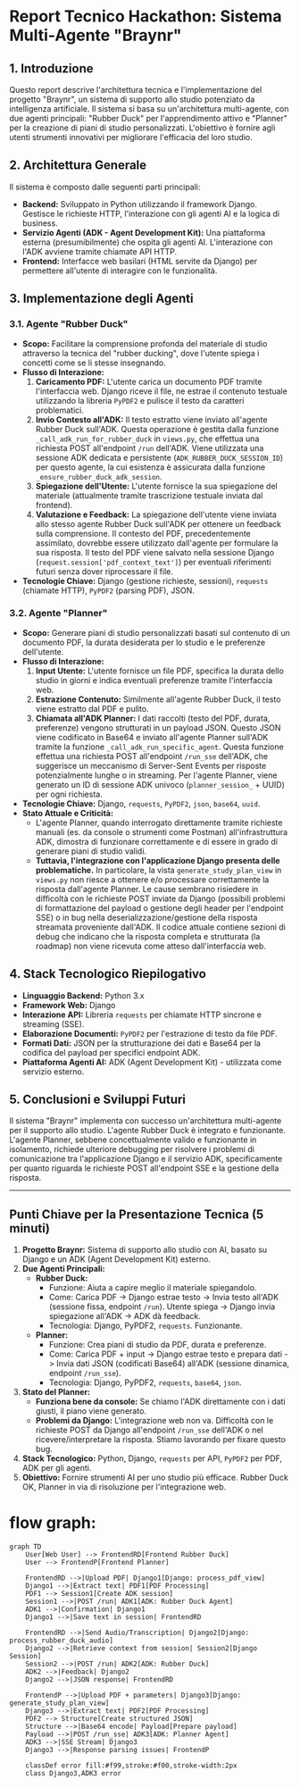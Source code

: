# Report Tecnico Hackathon: Sistema Multi-Agente "Braynr"

## 1. Introduzione

Questo report descrive l'architettura tecnica e l'implementazione del progetto "Braynr", un sistema di supporto allo studio potenziato da intelligenza artificiale. Il sistema si basa su un'architettura multi-agente, con due agenti principali: "Rubber Duck" per l'apprendimento attivo e "Planner" per la creazione di piani di studio personalizzati. L'obiettivo è fornire agli utenti strumenti innovativi per migliorare l'efficacia del loro studio.

## 2. Architettura Generale

Il sistema è composto dalle seguenti parti principali:

*   **Backend:** Sviluppato in Python utilizzando il framework Django. Gestisce le richieste HTTP, l'interazione con gli agenti AI e la logica di business.
*   **Servizio Agenti (ADK - Agent Development Kit):** Una piattaforma esterna (presumibilmente) che ospita gli agenti AI. L'interazione con l'ADK avviene tramite chiamate API HTTP.
*   **Frontend:** Interfacce web basilari (HTML servite da Django) per permettere all'utente di interagire con le funzionalità.

## 3. Implementazione degli Agenti

### 3.1. Agente "Rubber Duck"

*   **Scopo:** Facilitare la comprensione profonda del materiale di studio attraverso la tecnica del "rubber ducking", dove l'utente spiega i concetti come se li stesse insegnando.
*   **Flusso di Interazione:**
    1.  **Caricamento PDF:** L'utente carica un documento PDF tramite l'interfaccia web. Django riceve il file, ne estrae il contenuto testuale utilizzando la libreria `PyPDF2` e pulisce il testo da caratteri problematici.
    2.  **Invio Contesto all'ADK:** Il testo estratto viene inviato all'agente Rubber Duck sull'ADK. Questa operazione è gestita dalla funzione `_call_adk_run_for_rubber_duck` in `views.py`, che effettua una richiesta POST all'endpoint `/run` dell'ADK. Viene utilizzata una sessione ADK dedicata e persistente (`ADK_RUBBER_DUCK_SESSION_ID`) per questo agente, la cui esistenza è assicurata dalla funzione `_ensure_rubber_duck_adk_session`.
    3.  **Spiegazione dell'Utente:** L'utente fornisce la sua spiegazione del materiale (attualmente tramite trascrizione testuale inviata dal frontend).
    4.  **Valutazione e Feedback:** La spiegazione dell'utente viene inviata allo stesso agente Rubber Duck sull'ADK per ottenere un feedback sulla comprensione. Il contesto del PDF, precedentemente assimilato, dovrebbe essere utilizzato dall'agente per formulare la sua risposta. Il testo del PDF viene salvato nella sessione Django (`request.session['pdf_context_text']`) per eventuali riferimenti futuri senza dover riprocessare il file.
*   **Tecnologie Chiave:** Django (gestione richieste, sessioni), `requests` (chiamate HTTP), `PyPDF2` (parsing PDF), JSON.

### 3.2. Agente "Planner"

*   **Scopo:** Generare piani di studio personalizzati basati sul contenuto di un documento PDF, la durata desiderata per lo studio e le preferenze dell'utente.
*   **Flusso di Interazione:**
    1.  **Input Utente:** L'utente fornisce un file PDF, specifica la durata dello studio in giorni e indica eventuali preferenze tramite l'interfaccia web.
    2.  **Estrazione Contenuto:** Similmente all'agente Rubber Duck, il testo viene estratto dal PDF e pulito.
    3.  **Chiamata all'ADK Planner:** I dati raccolti (testo del PDF, durata, preferenze) vengono strutturati in un payload JSON. Questo JSON viene codificato in Base64 e inviato all'agente Planner sull'ADK tramite la funzione `_call_adk_run_specific_agent`. Questa funzione effettua una richiesta POST all'endpoint `/run_sse` dell'ADK, che suggerisce un meccanismo di Server-Sent Events per risposte potenzialmente lunghe o in streaming. Per l'agente Planner, viene generato un ID di sessione ADK univoco (`planner_session_` + UUID) per ogni richiesta.
*   **Tecnologie Chiave:** Django, `requests`, `PyPDF2`, `json`, `base64`, `uuid`.
*   **Stato Attuale e Criticità:**
    *   L'agente Planner, quando interrogato direttamente tramite richieste manuali (es. da console o strumenti come Postman) all'infrastruttura ADK, dimostra di funzionare correttamente e di essere in grado di generare piani di studio validi.
    *   **Tuttavia, l'integrazione con l'applicazione Django presenta delle problematiche.** In particolare, la vista `generate_study_plan_view` in `views.py` non riesce a ottenere e/o processare correttamente la risposta dall'agente Planner. Le cause sembrano risiedere in difficoltà con le richieste POST inviate da Django (possibili problemi di formattazione del payload o gestione degli header per l'endpoint SSE) o in bug nella deserializzazione/gestione della risposta streamata proveniente dall'ADK. Il codice attuale contiene sezioni di debug che indicano che la risposta completa e strutturata (la roadmap) non viene ricevuta come atteso dall'interfaccia web.

## 4. Stack Tecnologico Riepilogativo

*   **Linguaggio Backend:** Python 3.x
*   **Framework Web:** Django
*   **Interazione API:** Libreria `requests` per chiamate HTTP sincrone e streaming (SSE).
*   **Elaborazione Documenti:** `PyPDF2` per l'estrazione di testo da file PDF.
*   **Formati Dati:** JSON per la strutturazione dei dati e Base64 per la codifica del payload per specifici endpoint ADK.
*   **Piattaforma Agenti AI:** ADK (Agent Development Kit) - utilizzata come servizio esterno.

## 5. Conclusioni e Sviluppi Futuri

Il sistema "Braynr" implementa con successo un'architettura multi-agente per il supporto allo studio. L'agente Rubber Duck è integrato e funzionante. L'agente Planner, sebbene concettualmente valido e funzionante in isolamento, richiede ulteriore debugging per risolvere i problemi di comunicazione tra l'applicazione Django e il servizio ADK, specificamente per quanto riguarda le richieste POST all'endpoint SSE e la gestione della risposta.

---

## Punti Chiave per la Presentazione Tecnica (5 minuti)

1.  **Progetto Braynr:** Sistema di supporto allo studio con AI, basato su Django e un ADK (Agent Development Kit) esterno.
2.  **Due Agenti Principali:**
    *   **Rubber Duck:**
        *   Funzione: Aiuta a capire meglio il materiale spiegandolo.
        *   Come: Carica PDF -> Django estrae testo -> Invia testo all'ADK (sessione fissa, endpoint `/run`). Utente spiega -> Django invia spiegazione all'ADK -> ADK dà feedback.
        *   Tecnologia: Django, PyPDF2, `requests`. Funzionante.
    *   **Planner:**
        *   Funzione: Crea piani di studio da PDF, durata e preferenze.
        *   Come: Carica PDF + input -> Django estrae testo e prepara dati -> Invia dati JSON (codificati Base64) all'ADK (sessione dinamica, endpoint `/run_sse`).
        *   Tecnologia: Django, PyPDF2, `requests`, `base64`, `json`.
3.  **Stato del Planner:**
    *   **Funziona bene da console:** Se chiamo l'ADK direttamente con i dati giusti, il piano viene generato.
    *   **Problemi da Django:** L'integrazione web non va. Difficoltà con le richieste POST da Django all'endpoint `/run_sse` dell'ADK o nel ricevere/interpretare la risposta. Stiamo lavorando per fixare questo bug.
4.  **Stack Tecnologico:** Python, Django, `requests` per API, `PyPDF2` per PDF, ADK per gli agenti.
5.  **Obiettivo:** Fornire strumenti AI per uno studio più efficace. Rubber Duck OK, Planner in via di risoluzione per l'integrazione web.




# flow graph:


```mermaid
graph TD
    User[Web User] --> FrontendRD[Frontend Rubber Duck]
    User --> FrontendP[Frontend Planner]
    
    FrontendRD -->|Upload PDF| Django1[Django: process_pdf_view]
    Django1 -->|Extract text| PDF1[PDF Processing]
    PDF1 --> Session1[Create ADK session]
    Session1 -->|POST /run| ADK1[ADK: Rubber Duck Agent]
    ADK1 -->|Confirmation| Django1
    Django1 -->|Save text in session| FrontendRD
    
    FrontendRD -->|Send Audio/Transcription| Django2[Django: process_rubber_duck_audio]
    Django2 -->|Retrieve context from session| Session2[Django Session]
    Session2 -->|POST /run| ADK2[ADK: Rubber Duck]
    ADK2 -->|Feedback| Django2
    Django2 -->|JSON response| FrontendRD
    
    FrontendP -->|Upload PDF + parameters| Django3[Django: generate_study_plan_view]
    Django3 -->|Extract text| PDF2[PDF Processing]
    PDF2 --> Structure[Create structured JSON]
    Structure -->|Base64 encode| Payload[Prepare payload]
    Payload -->|POST /run_sse| ADK3[ADK: Planner Agent]
    ADK3 -->|SSE Stream| Django3
    Django3 -->|Response parsing issues| FrontendP
    
    classDef error fill:#f99,stroke:#f00,stroke-width:2px
    class Django3,ADK3 error
```